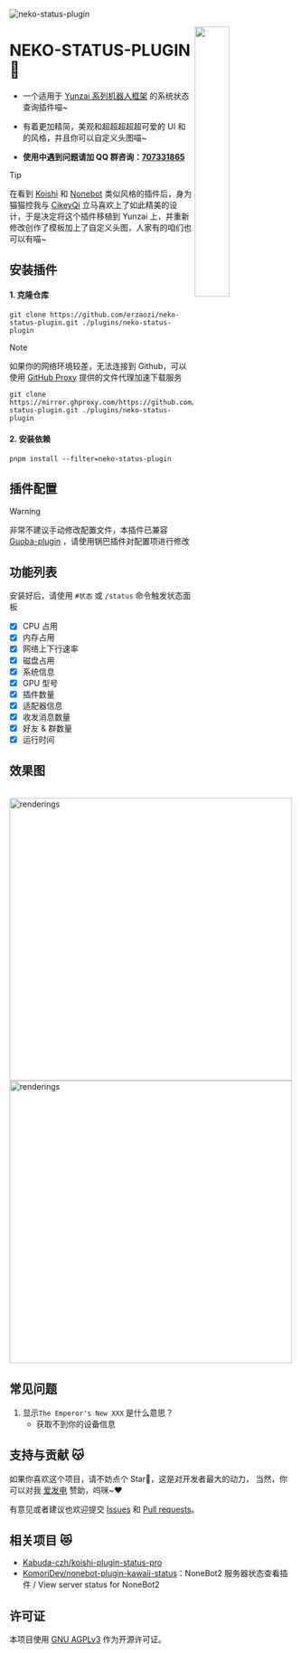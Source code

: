 ![neko-status-plugin](https://socialify.git.ci/erzaozi/neko-status-plugin/image?description=1&font=Raleway&forks=1&issues=1&language=1&name=1&owner=1&pattern=Circuit%20Board&pulls=1&stargazers=1&theme=Auto)

<img decoding="async" align=right src="resources/readme/girl.png" width="35%">

# NEKO-STATUS-PLUGIN 🍙

- 一个适用于 [Yunzai 系列机器人框架](https://github.com/yhArcadia/Yunzai-Bot-plugins-index) 的系统状态查询插件喵~

- 有着更加精简，美观和超超超超超可爱的 UI 和的风格，并且你可以自定义头图喵~

- **使用中遇到问题请加 QQ 群咨询：[707331865](https://qm.qq.com/q/TXTIS9KhO2)**

> [!TIP]
> 在看到 [Koishi](https://koishi.js.org/) 和 [Nonebot](https://nonebot.dev/) 类似风格的插件后，身为猫猫控我与 [CikeyQi](https://github.com/CikeyQi) 立马喜欢上了如此精美的设计，于是决定将这个插件移植到 Yunzai 上，并重新修改创作了模板加上了自定义头图，人家有的咱们也可以有喵~

## 安装插件

#### 1. 克隆仓库

```
git clone https://github.com/erzaozi/neko-status-plugin.git ./plugins/neko-status-plugin
```

> [!NOTE]
> 如果你的网络环境较差，无法连接到 Github，可以使用 [GitHub Proxy](https://mirror.ghproxy.com/) 提供的文件代理加速下载服务
>
> ```
> git clone https://mirror.ghproxy.com/https://github.com/erzaozi/neko-status-plugin.git ./plugins/neko-status-plugin
> ```

#### 2. 安装依赖

```
pnpm install --filter=neko-status-plugin
```

## 插件配置

> [!WARNING]
> 非常不建议手动修改配置文件，本插件已兼容 [Guoba-plugin](https://github.com/guoba-yunzai/guoba-plugin) ，请使用锅巴插件对配置项进行修改

## 功能列表

安装好后，请使用 `#状态` 或 `/status` 命令触发状态面板

- [x] CPU 占用
- [x] 内存占用
- [x] 网络上下行速率
- [x] 磁盘占用
- [x] 系统信息
- [x] GPU 型号
- [x] 插件数量
- [x] 适配器信息
- [x] 收发消息数量
- [x] 好友 & 群数量
- [x] 运行时间

## 效果图

<img src="https://github.com/erzaozi/neko-status-plugin/assets/61369914/b606dc41-5c7c-4199-b3da-04d96be27370" height="500" alt="renderings"/>
<img src="https://github.com/erzaozi/neko-status-plugin/assets/61369914/cf0b837e-70fb-47e8-9805-5b1ed44f751c" height="500" alt="renderings"/>

## 常见问题

1. 显示`The Emperor's New XXX` 是什么意思？
   - 获取不到你的设备信息

## 支持与贡献 😽

如果你喜欢这个项目，请不妨点个 Star🌟，这是对开发者最大的动力， 当然，你可以对我 [爱发电](https://afdian.net/a/sumoqi) 赞助，呜咪~❤️

有意见或者建议也欢迎提交 [Issues](https://github.com/erzaozi/neko-status-plugin/issues) 和 [Pull requests](https://github.com/erzaozi/neko-status-plugin/pulls)。

## 相关项目 😻

- [Kabuda-czh/koishi-plugin-status-pro](https://github.com/Kabuda-czh/koishi-plugin-status-pro)
- [KomoriDev/nonebot-plugin-kawaii-status](https://github.com/KomoriDev/nonebot-plugin-kawaii-status)：NoneBot2 服务器状态查看插件 / View server status for NoneBot2

## 许可证

本项目使用 [GNU AGPLv3](https://choosealicense.com/licenses/agpl-3.0/) 作为开源许可证。
